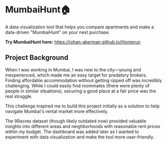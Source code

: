 # MumbaiHunt🏠

A data visualization tool that helps you compare apartments and make a data-driven "MumbaiHunt" on your next purchase.<br />

<strong>Try MumbaiHunt here:</strong> https://johan-akerman.github.io/Homerun
<br />

## Project Background

When I was working in Mumbai, I was new to the city—young and inexperienced, which made me an easy target for predatory brokers. Finding affordable accommodation without getting ripped off was incredibly challenging. While I could easily find roommates (there were plenty of people in similar situations), securing a good place at a fair price was the real struggle.

This challenge inspired me to build this project initially as a solution to help navigate Mumbai's rental market more effectively.

The 99acres dataset (though likely outdated now) provided valuable insights into different areas and neighborhoods with reasonable rent prices within my budget. The dashboard was added later as I wanted to experiment with data visualization and make the tool more user-friendly.